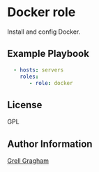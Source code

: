 Docker role
=========

Install and config Docker.

Example Playbook
----------------

```yml
  - hosts: servers
    roles:
       - role: docker
```

License
-------

GPL

Author Information
------------------

[Grell Gragham](https://github.com/ggragham)
